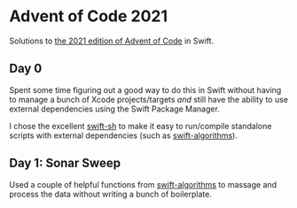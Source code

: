 # Advent of Code 2021

Solutions to [the 2021 edition of Advent of Code](https://adventofcode.com/2021) in Swift.

## Day 0

Spent some time figuring out a good way to do this in Swift without having to manage a bunch
of Xcode projects/targets _and_ still have the ability to use external dependencies using the
Swift Package Manager.

I chose the excellent [swift-sh](https://github.com/mxcl/swift-sh) to make it easy to run/compile
standalone scripts with external dependencies (such as [swift-algorithms](https://github.com/apple/swift-algorithms)).

## Day 1: Sonar Sweep

Used a couple of helpful functions from [swift-algorithms](https://github.com/apple/swift-algorithms)
to massage and process the data without writing a bunch of boilerplate.